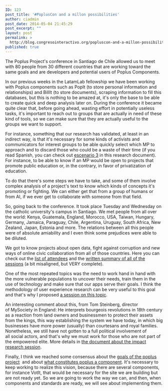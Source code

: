 ```yaml
---
ID: 123
post_title: '#PoplusCon and a millon possibilities'
author: ciadmin
post_date: 2014-05-04 21:45:29
post_excerpt: ""
layout: post
permalink: >
  http://blog.congresointeractivo.org/popluscon-and-a-millon-possibilities/
published: true
---
```

The Poplus Project's conference in Santiago de Chile allowed us to meet with 80 people from 30 different countries that are working toward the same goals and are developers and potential users of Poplus Components.

In our previous weeks in the LatamLab fellowship we have been working with Poplus components such as PopIt (to store personal information and relationships) and BillIt (to store documents), scraping information to fill this databases, but this is nothing to be amazed at, it's only the base to be able to create quick and deep analysis later on. During the conference it became quite clear that, before going ahead, wasting effort in potentially useless tasks, it's important to reach out to groups that are actually in need of these kind of tools, so we can make sure that they are actually useful to the groups we want to support.

For instance, something that our research has validated, at least in an indirect way, is that it's necessary for some kinds of activists and communicators for interest groups to be able quickly select which MP to approach and to discard those who could be a waste of their time (if you read Spanish, you can check out <a href="https://docs.google.com/document/d/1MY1-FTbT1301rgH3cjOBbWZU0P1VfqNsB3WAD7_2hPc/edit">escenario 3</a> in this research document). For instance, to be able to know if an MP would be open to projects that promote public education or, in the contrary, in favor of privatization of education.

To do that there's some steps we have to take, and some of them involve complex analysis of a project's text to know which kinds of concepts it's promoting or fighting. We can either get that from a group of humans or from AI, if we ever get to collaborate with someone from that field.

So, going back to the conference. It took place Tuesday and Wednesday on the catholic university's campus in Santiago. We met people from all over the world: Kenya, Guatemala, England, Morocco, USA, Taiwan, Hungary, Germany, Jamaica, Paraguay, Chile, Argentina, Uruguay, South Africa, New Zealand, Japan, Estonia and more. The relations between all this people were of absolute amiability and I even think some prejudices were able to be diluted.

We got to know projects about open data, fight against corruption and new ways of online civic collaboration from all of those countries. Here you can check out the <a href="https://docs.google.com/spreadsheets/d/1oUxV85Kcmv1KfGr8GY4FypjIP2FIBOpMXsJwX67xHSQ/edit#gid=0">list of attendees</a> and the <a href="https://popluscon.hackpad.com/">written summary of all of the sessions</a> (a bit misaligned, but VERY complete).

One of the most repeated topics was the need to work hand in hand with the more vulnerable populations to uncover their needs, train them in the use of technology and make sure that our apps serve their goals. I think the methodology of user experience research can be very useful to this goal and that's why I proposed <a href="https://popluscon.hackpad.com/User-Experience-UX-research-Session-3-Grey-Room-Wednesday-7aHLWZW2Ak9">a session on this topic</a>.

An interesting comment about this, from Tom Steinberg, director of MySociety in England: He interprets bourgeois revolutions in 18th century as a reaction from land owners and businessmen to protect their assets from the kings, this way establishing the system we have today, in which big businesses have more power (usually) than courtesans and royal families. Nonetheless, we still have not gotten to a full political involvement of all social actors, and that's why we must work for those who are not part of the empowered elite. More details in <a href="https://popluscon.hackpad.com/Who-are-we-helping-Impact-Research-w7rPPNto0sk">the document about the impact research session</a>.

Finally, I think we reached some consensus about the <a href="https://popluscon.hackpad.com/What-Poplus-Components-should-exist-KlZwvmR5ycO">goals of the poplus project</a>  and about <a href="https://popluscon.hackpad.com/What-are-Poplus-components-yVemaWdWcmI">what constitutes poplus a component</a>. It's necessary to keep working to realize this vision, because there are several components, for instance VotIt, that would be necessary for the site we are building but are not ready yet. So we are going to work the way we can, and then, when components and standards are ready, we will see about implementing them.